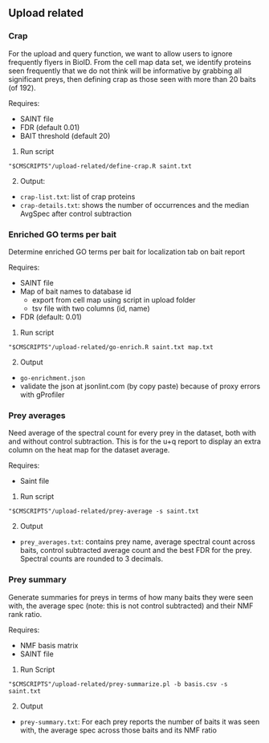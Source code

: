 ## Upload related

### Crap

For the upload and query function, we want to allow users to ignore frequently flyers in BioID. From the cell map data set, we identify proteins seen frequently that we do not think will be informative by grabbing all significant preys, then defining crap as those seen with more than 20 baits (of 192). 

Requires:
* SAINT file
* FDR (default 0.01)
* BAIT threshold (default 20)

1. Run script
```
"$CMSCRIPTS"/upload-related/define-crap.R saint.txt
```

2. Output:
* `crap-list.txt`: list of crap proteins
* `crap-details.txt`: shows the number of occurrences and the median AvgSpec after control subtraction

### Enriched GO terms per bait

Determine enriched GO terms per bait for localization tab on bait report

Requires:
* SAINT file
* Map of bait names to database id
  * export from cell map using script in upload folder
  * tsv file with two columns (id, name)
* FDR (default: 0.01)

1. Run script
```
"$CMSCRIPTS"/upload-related/go-enrich.R saint.txt map.txt
```

2. Output
* `go-enrichment.json`
* validate the json at jsonlint.com (by copy paste) because of proxy errors with gProfiler

### Prey averages

Need average of the spectral count for every prey in the dataset, both with and without control subtraction. This is for the u+q report to display an extra column on the heat map for the dataset average.

Requires:
* Saint file

1. Run script
```
"$CMSCRIPTS"/upload-related/prey-average -s saint.txt
```

2. Output
* `prey_averages.txt`: contains prey name, average spectral count across baits, control subtracted average count and the best FDR for the prey. Spectral counts are rounded to 3 decimals.

### Prey summary

Generate summaries for preys in terms of how many baits they were seen with, the average spec (note: this is not control subtracted) and their NMF rank ratio.

Requires:
* NMF basis matrix
* SAINT file

1. Run Script
```
"$CMSCRIPTS"/upload-related/prey-summarize.pl -b basis.csv -s saint.txt
```

2. Output
* `prey-summary.txt`: For each prey reports the number of baits it was seen with, the average spec across those baits and its NMF ratio
